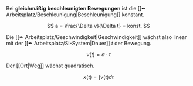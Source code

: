Bei **gleichmäßig beschleunigten Bewegungen** ist die [[✒ Arbeitsplatz/Beschleunigung|Beschleunigung]] konstant.

$$
a = \frac{\Delta v}{\Delta t} = konst.
$$

Die [[✒ Arbeitsplatz/Geschwindigkeit|Geschwindigkeit]] wächst also linear mit der [[✒ Arbeitsplatz/SI-System|Dauer]] $t$ der Bewegung.

$$
v(t) = a \cdot t
$$

Der [[Ort|Weg]] wächst quadratisch.

$$
x(t) = \int v(t) dt
$$